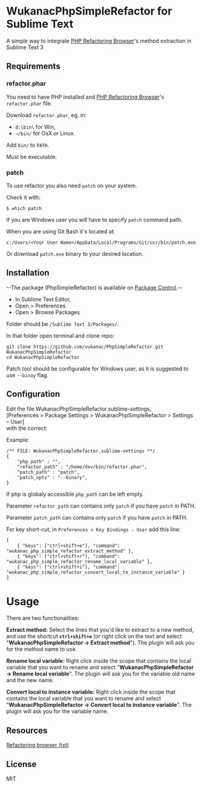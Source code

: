WukanacPhpSimpleRefactor for Sublime Text
=========================================

A simple way to integrate [PHP Refactoring Browser]'s method extraction in Sublime Text 3 

Requirements
------------

### refactor.phar

You need to have PHP installed and [PHP Refactoring Browser]'s `refactor.phar` file.

Download `refactor.phar`, eg. in:

* `d:\bin\` for Win,
* `~/bin/`  for OsX or Linux.

Add `bin/` to `PATH`.

Must be executable.

### patch

To use refactor you also need `patch` on your system.

Check it with:

    $ which patch

If you are Windows user you will have to specify `patch` command path.

When you are using Git Bash it's located at:

    c:/Users/<Your User Name>/AppData/Local/Programs/Git/usr/bin/patch.exe


Or download `patch.exe` binary to your desired location.


Installation
------------

--The package (PhpSimpleRefactor) is available on [Package Control](https://sublime.wbond.net/).--

* In Sublime Text Editor,
* Open > Preferences
* Open > Browse Packages

Folder should be `/Sublime Text 3/Packages/`.

In that folder open terminal and clone repo:

    git clone https://github.com/vukanac/PhpSimpleRefactor.git WukanacPhpSimpleRefactor
    cd WukanacPhpSimpleRefactor

Patch tool should be configurable for Windows user, as it is suggested to use `--binay` flag.


Configuration
------------

Edit the file WukanacPhpSimpleRefactor.sublime-settings,  
[Preferences > Package Settings > WukanacPhpSimpleRefactor > Settings – User]  
with the correct:

Example:

    /** FILE: WukanacPhpSimpleRefactor.sublime-settings **/
    {
        "php_path" : "",
        "refactor_path" : "/home/dev/bin/refactor.phar",
        "patch_path" : "patch",
        "patch_opts" : "--binary",
    }

If php is globaly accessible `php_path` can be left empty.

Parameter `refactor_path` can contains only `patch` if you have `patch` in PATH.

Parameter `patch_path` can contains only `patch` if you have `patch` in PATH.


For key short-cut, in `Preferences > Key Bindings - User` add this line:

    [
        { "keys": ["ctrl+shift+e"], "command": "wukanac_php_simple_refactor_extract_method" },
        { "keys": ["ctrl+shift+r"], "command": "wukanac_php_simple_refactor_rename_local_variable" },
        { "keys": ["ctrl+shift+i"], "command": "wukanac_php_simple_refactor_convert_local_to_instance_variable" }
    ]




Usage
=====
There are two functionalities:

**Extract method:** Select the lines that you'd like to extract to a new method,
and use the shortcut **`ctrl+shift+e`**
(or right click on the text and select "**WukanacPhpSimpleRefactor -> Extract method**").
The plugin will ask you for the method name to use. 

**Rename local variable:** Right click inside the scope that contains the local variable that you want to rename and select "**WukanacPhpSimpleRefactor -> Rename local variable**".
The plugin will ask you for the variable old name and the new name.

**Convert local to instance variable:** Right click inside the scope that contains the local variable that you want to rename and select "**WukanacPhpSimpleRefactor -> Convert local to instance variable**".
The plugin will ask you for the variable name.

Resources
---------

[Refactoring browser (txt)](https://qafoo.com/blog/041_refactoring_browser.txt)


License
----

MIT

[PHP Refactoring Browser]:https://github.com/QafooLabs/php-refactoring-browser
